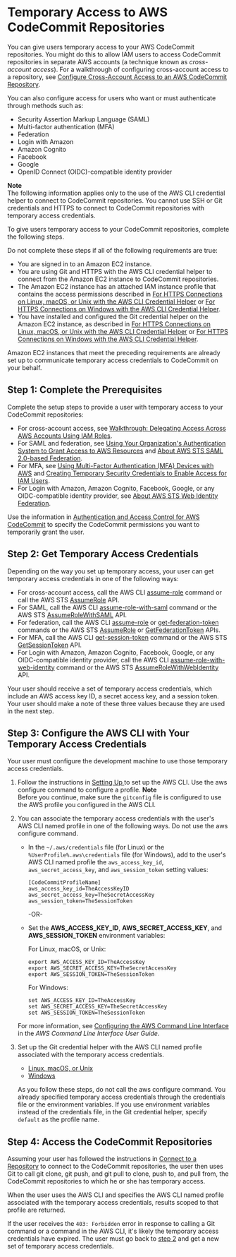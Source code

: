 # Temporary Access to AWS CodeCommit Repositories<a name="temporary-access"></a>

You can give users temporary access to your AWS CodeCommit repositories\. You might do this to allow IAM users to access CodeCommit repositories in separate AWS accounts \(a technique known as *cross\-account access*\)\. For a walkthrough of configuring cross\-account access to a repository, see [Configure Cross\-Account Access to an AWS CodeCommit Repository](cross-account.md)\. 

You can also configure access for users who want or must authenticate through methods such as:
+ Security Assertion Markup Language \(SAML\)
+ Multi\-factor authentication \(MFA\)
+ Federation
+ Login with Amazon
+ Amazon Cognito
+ Facebook
+ Google
+ OpenID Connect \(OIDC\)\-compatible identity provider

**Note**  
The following information applies only to the use of the AWS CLI credential helper to connect to CodeCommit repositories\. You cannot use SSH or Git credentials and HTTPS to connect to CodeCommit repositories with temporary access credentials\. 

To give users temporary access to your CodeCommit repositories, complete the following steps\.

Do not complete these steps if all of the following requirements are true:
+ You are signed in to an Amazon EC2 instance\.
+ You are using Git and HTTPS with the AWS CLI credential helper to connect from the Amazon EC2 instance to CodeCommit repositories\.
+ The Amazon EC2 instance has an attached IAM instance profile that contains the access permissions described in [For HTTPS Connections on Linux, macOS, or Unix with the AWS CLI Credential Helper](setting-up-https-unixes.md) or [For HTTPS Connections on Windows with the AWS CLI Credential Helper](setting-up-https-windows.md)\.
+ You have installed and configured the Git credential helper on the Amazon EC2 instance, as described in [For HTTPS Connections on Linux, macOS, or Unix with the AWS CLI Credential Helper](setting-up-https-unixes.md) or [For HTTPS Connections on Windows with the AWS CLI Credential Helper](setting-up-https-windows.md)\.

Amazon EC2 instances that meet the preceding requirements are already set up to communicate temporary access credentials to CodeCommit on your behalf\.

## Step 1: Complete the Prerequisites<a name="temporary-access-prerequisites"></a>

Complete the setup steps to provide a user with temporary access to your CodeCommit repositories: 
+ For cross\-account access, see [Walkthrough: Delegating Access Across AWS Accounts Using IAM Roles](https://docs.aws.amazon.com/IAM/latest/UserGuide/roles-walkthrough-crossacct.html)\.
+ For SAML and federation, see [ Using Your Organization's Authentication System to Grant Access to AWS Resources](https://docs.aws.amazon.com/STS/latest/UsingSTS/STSUseCases.html#IdentityBrokerApplication) and [About AWS STS SAML 2\.0\-based Federation](https://docs.aws.amazon.com/STS/latest/UsingSTS/CreatingSAML.html)\.
+ For MFA, see [Using Multi\-Factor Authentication \(MFA\) Devices with AWS](https://docs.aws.amazon.com/IAM/latest/UserGuide/Using_ManagingMFA.html) and [Creating Temporary Security Credentials to Enable Access for IAM Users](https://docs.aws.amazon.com/STS/latest/UsingSTS/CreatingSessionTokens.html)\.
+ For Login with Amazon, Amazon Cognito, Facebook, Google, or any OIDC\-compatible identity provider, see [About AWS STS Web Identity Federation](https://docs.aws.amazon.com/STS/latest/UsingSTS/web-identity-federation.html)\.

Use the information in [Authentication and Access Control for AWS CodeCommit](auth-and-access-control.md) to specify the CodeCommit permissions you want to temporarily grant the user\.

## Step 2: Get Temporary Access Credentials<a name="temporary-access-get-credentials"></a>

Depending on the way you set up temporary access, your user can get temporary access credentials in one of the following ways:
+ For cross\-account access, call the AWS CLI [assume\-role](https://docs.aws.amazon.com/cli/latest/reference/sts/assume-role.html) command or call the AWS STS [AssumeRole](https://docs.aws.amazon.com/STS/latest/APIReference/API_AssumeRole.html) API\.
+ For SAML, call the AWS CLI [assume\-role\-with\-saml](https://docs.aws.amazon.com/cli/latest/reference/sts/assume-role-with-saml.html) command or the AWS STS [AssumeRoleWithSAML](https://docs.aws.amazon.com/STS/latest/APIReference/API_AssumeRoleWithSAML.html) API\.
+ For federation, call the AWS CLI [assume\-role](https://docs.aws.amazon.com/cli/latest/reference/sts/assume-role.html) or [get\-federation\-token](https://docs.aws.amazon.com/cli/latest/reference/sts/get-federation-token.html) commands or the AWS STS [AssumeRole](https://docs.aws.amazon.com/STS/latest/APIReference/API_AssumeRole.html) or [GetFederationToken](https://docs.aws.amazon.com/STS/latest/APIReference/API_GetFederationToken.html) APIs\.
+ For MFA, call the AWS CLI [get\-session\-token](https://docs.aws.amazon.com/cli/latest/reference/sts/get-session-token.html) command or the AWS STS [GetSessionToken](https://docs.aws.amazon.com/STS/latest/APIReference/API_GetSessionToken.html) API\.
+ For Login with Amazon, Amazon Cognito, Facebook, Google, or any OIDC\-compatible identity provider, call the AWS CLI [assume\-role\-with\-web\-identity](https://docs.aws.amazon.com/cli/latest/reference/sts/assume-role-with-web-identity.html) command or the AWS STS [AssumeRoleWithWebIdentity](https://docs.aws.amazon.com/STS/latest/APIReference/API_AssumeRoleWithWebIdentity.html) API\.

Your user should receive a set of temporary access credentials, which include an AWS access key ID, a secret access key, and a session token\. Your user should make a note of these three values because they are used in the next step\.

## Step 3: Configure the AWS CLI with Your Temporary Access Credentials<a name="temporary-access-configure-credentials"></a>

Your user must configure the development machine to use those temporary access credentials\.

1. Follow the instructions in [Setting Up ](setting-up.md) to set up the AWS CLI\. Use the aws configure command to configure a profile\.
**Note**  
Before you continue, make sure the `gitconfig` file is configured to use the AWS profile you configured in the AWS CLI\.

1. You can associate the temporary access credentials with the user's AWS CLI named profile in one of the following ways\. Do not use the aws configure command\.
   + In the `~/.aws/credentials` file \(for Linux\) or the `%UserProfile%.aws\credentials` file \(for Windows\), add to the user's AWS CLI named profile the `aws_access_key_id`, `aws_secret_access_key`, and `aws_session_token` setting values:

     ```
     [CodeCommitProfileName]
     aws_access_key_id=TheAccessKeyID
     aws_secret_access_key=TheSecretAccessKey
     aws_session_token=TheSessionToken
     ```

     \-OR\-
   + Set the **AWS\_ACCESS\_KEY\_ID**, **AWS\_SECRET\_ACCESS\_KEY**, and **AWS\_SESSION\_TOKEN** environment variables:

     For Linux, macOS, or Unix:

     ```
     export AWS_ACCESS_KEY_ID=TheAccessKey
     export AWS_SECRET_ACCESS_KEY=TheSecretAccessKey
     export AWS_SESSION_TOKEN=TheSessionToken
     ```

     For Windows:

     ```
     set AWS_ACCESS_KEY_ID=TheAccessKey
     set AWS_SECRET_ACCESS_KEY=TheSecretAccessKey
     set AWS_SESSION_TOKEN=TheSessionToken
     ```

   For more information, see [Configuring the AWS Command Line Interface](https://docs.aws.amazon.com/cli/latest/userguide/cli-chap-getting-started.html) in the *AWS Command Line Interface User Guide*\.

1. Set up the Git credential helper with the AWS CLI named profile associated with the temporary access credentials\. 
   + [Linux, macOS, or Unix](setting-up-https-unixes.md)
   + [Windows](setting-up-https-windows.md)

   As you follow these steps, do not call the aws configure command\. You already specified temporary access credentials through the credentials file or the environment variables\. If you use environment variables instead of the credentials file, in the Git credential helper, specify `default` as the profile name\. 

## Step 4: Access the CodeCommit Repositories<a name="temporary-access-use-credentials"></a>

Assuming your user has followed the instructions in [Connect to a Repository](how-to-connect.md) to connect to the CodeCommit repositories, the user then uses Git to call git clone, git push, and git pull to clone, push to, and pull from, the CodeCommit repositories to which he or she has temporary access\.

When the user uses the AWS CLI and specifies the AWS CLI named profile associated with the temporary access credentials, results scoped to that profile are returned\.

If the user receives the `403: Forbidden` error in response to calling a Git command or a command in the AWS CLI, it's likely the temporary access credentials have expired\. The user must go back to [step 2](#temporary-access-get-credentials) and get a new set of temporary access credentials\.